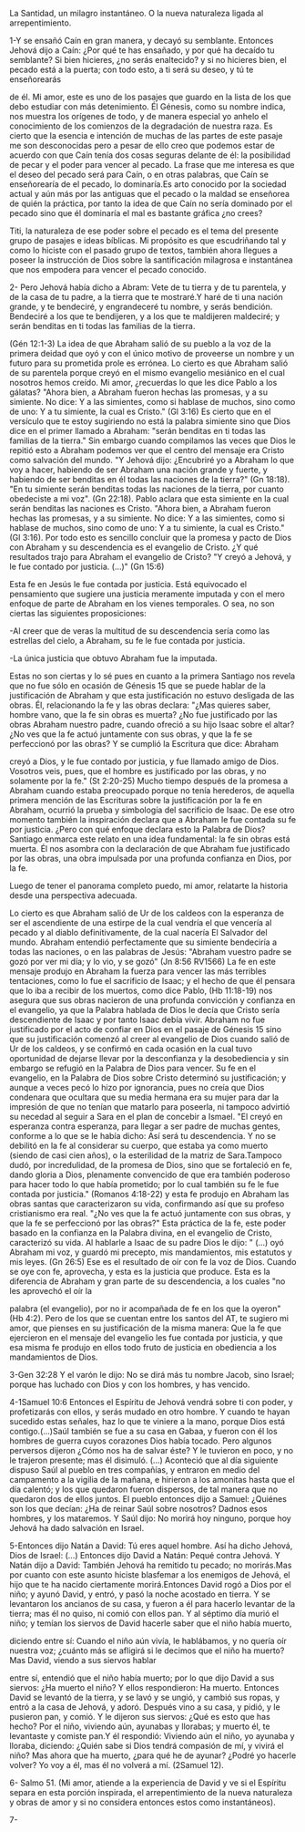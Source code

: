 La Santidad, un milagro instantáneo. O la nueva naturaleza ligada al
arrepentimiento.

1-Y se ensañó Caín en gran manera, y decayó su semblante. Entonces
Jehová dijo a Caín: ¿Por qué te has ensañado, y por qué ha decaído tu
semblante? Si bien hicieres, ¿no serás enaltecido? y si no hicieres
bien, el pecado está a la puerta; con todo esto, a ti será su deseo, y
tú te enseñorearás

de él. Mi amor, este es uno de los pasajes que guardo en la lista de los
que debo estudiar con más detenimiento. Él Génesis, como su nombre
indica, nos muestra los orígenes de todo, y de manera especial yo anhelo
el conocimiento de los comienzos de la degradación de nuestra raza. Es
cierto que la esencia e intención de muchas de las partes de este pasaje
me son desconocidas pero a pesar de ello creo que podemos estar de
acuerdo con que Caín tenía dos cosas seguras delante de él: la
posibilidad de pecar y el poder para vencer al pecado. La frase que me
interesa es que el deseo del pecado será para Caín, o en otras palabras,
que Caín se enseñorearía de el pecado, lo dominaría.Es arto conocido por
la sociedad actual y aún más por las antiguas que el pecado o la maldad
se enseñorea de quién la práctica, por tanto la idea de que Caín no
sería dominado por el pecado sino que él dominaría el mal es bastante
gráfica ¿no crees?

Titi, la naturaleza de ese poder sobre el pecado es el tema del presente
grupo de pasajes e ideas bíblicas. Mi propósito es que escudriñando tal
y como lo hiciste con el pasado grupo de textos, también ahora llegues a
poseer la instrucción de Dios sobre la santificación milagrosa e
instantánea que nos empodera para vencer el pecado conocido.

2- Pero Jehová había dicho a Abram: Vete de tu tierra y de tu parentela,
y de la casa de tu padre, a la tierra que te mostraré.Y haré de ti una
nación grande, y te bendeciré, y engrandeceré tu nombre, y serás
bendición. Bendeciré a los que te bendijeren, y a los que te maldijeren
maldeciré; y serán benditas en ti todas las familias de la tierra.

(Gén 12:1-3) La idea de que Abraham salió de su pueblo a la voz de la
primera deidad que oyó y con el único motivo de proveerse un nombre y un
futuro para su prometida prole es errónea. Lo cierto es que Abraham
salió de su parentela porque creyó en el mismo evangelio mesiánico en el
cual nosotros hemos creído. Mi amor, ¿recuerdas lo que les dice Pablo a
los gálatas? \"Ahora bien, a Abraham fueron hechas las promesas, y a su
simiente. No dice: Y a las simientes, como si hablase de muchos, sino
como de uno: Y a tu simiente, la cual es Cristo.\" (Gl 3:16) Es cierto
que en el versículo que te estoy sugiriendo no está la palabra simiente
sino que Dios dice en el primer llamado a Abraham: \"serán benditas en
ti todas las familias de la tierra.\" Sin embargo cuando compilamos las
veces que Dios le repitió esto a Abraham podemos ver que el centro del
mensaje era Cristo como salvación del mundo. \"Y Jehová dĳo: ¿Encubriré
yo a Abraham lo que voy a hacer, habiendo de ser Abraham una nación
grande y fuerte, y habiendo de ser benditas en él todas las naciones de
la tierra?\" (Gn 18:18). \"En tu simiente serán benditas todas las
naciones de la tierra, por cuanto obedeciste a mi voz\". (Gn 22:18).
Pablo aclara que esta simiente en la cual serán benditas las naciones es
Cristo. \"Ahora bien, a Abraham fueron hechas las promesas, y a su
simiente. No dice: Y a las simientes, como si hablase de muchos, sino
como de uno: Y a tu simiente, la cual es Cristo.\" (Gl 3:16). Por todo
esto es sencillo concluir que la promesa y pacto de Dios con Abraham y
su descendencia es el evangelio de Cristo. ¿Y qué resultados trajo para
Abraham el evangelio de Cristo? \"Y creyó a Jehová, y le fue contado por
justicia. (\...)\" (Gn 15:6)

Esta fe en Jesús le fue contada por justicia. Está equivocado el
pensamiento que sugiere una justicia meramente imputada y con el mero
enfoque de parte de Abraham en los vienes temporales. O sea, no son
ciertas las siguientes proposiciones:

-Al creer que de veras la multitud de su descendencia sería como las
estrellas del cielo, a Abraham, su fe le fue contada por justicia.

-La única justicia que obtuvo Abraham fue la imputada.

Estas no son ciertas y lo sé pues en cuanto a la primera Santiago nos
revela que no fue sólo en ocasión de Génesis 15 que se puede hablar de
la justificación de Abraham y que esta justificación no estuvo desligada
de las obras. Él, relacionando la fe y las obras declara: \"¿Mas quieres
saber, hombre vano, que la fe sin obras es muerta? ¿No fue justificado
por las obras Abraham nuestro padre, cuando ofreció a su hĳo Isaac sobre
el altar? ¿No ves que la fe actuó juntamente con sus obras, y que la fe
se perfeccionó por las obras? Y se cumplió la Escritura que dice:
Abraham

creyó a Dios, y le fue contado por justicia, y fue llamado amigo de
Dios. Vosotros veis, pues, que el hombre es justificado por las obras, y
no solamente por la fe.\" (St 2:20-25) Mucho tiempo después de la
promesa a Abraham cuando estaba preocupado porque no tenía herederos, de
aquella primera mención de las Escrituras sobre la justificación por la
fe en Abraham, ocurrió la prueba y simbología del sacrificio de Isaac.
De ese otro momento también la inspiración declara que a Abraham le fue
contada su fe por justicia. ¿Pero con qué enfoque declara esto la
Palabra de Dios? Santiago enmarca este relato en una idea fundamental:
la fe sin obras está muerta. Él nos asombra con la declaración de que
Abraham fue justificado por las obras, una obra impulsada por una
profunda confianza en Dios, por la fe.

Luego de tener el panorama completo puedo, mi amor, relatarte la
historia desde una perspectiva adecuada.

Lo cierto es que Abraham salió de Ur de los caldeos con la esperanza de
ser el ascendiente de una estirpe de la cual vendría el que vencería al
pecado y al diablo definitivamente, de la cual nacería El Salvador del
mundo. Abraham entendió perfectamente que su simiente bendeciría a todas
las naciones, o en las palabras de Jesús: \"Abraham vuestro padre se
gozó por ver mi día; y lo vio, y se gozó\" (Jn 8:56 RV1566) La fe en
este mensaje produjo en Abraham la fuerza para vencer las más terribles
tentaciones, como lo fue el sacrificio de Isaac; y el hecho de que él
pensara que lo iba a recibir de los muertos, como dice Pablo, (Hb
11:18-19) nos asegura que sus obras nacieron de una profunda convicción
y confianza en el evangelio, ya que la Palabra hablada de Dios le decía
que Cristo sería descendiente de Isaac y por tanto Isaac debía vivir.
Abraham no fue justificado por el acto de confiar en Dios en el pasaje
de Génesis 15 sino que su justificación comenzó al creer al evangelio de
Dios cuando salió de Ur de los caldeos, y se confirmó en cada ocasión en
la cual tuvo oportunidad de dejarse llevar por la desconfianza y la
desobediencia y sin embargo se refugió en la Palabra de Dios para
vencer. Su fe en el evangelio, en la Palabra de Dios sobre Cristo
determinó su justificación; y aunque a veces pecó lo hizo por
ignorancia, pues no creía que Dios condenara que ocultara que su media
hermana era su mujer para dar la impresión de que no tenían que matarlo
para poseerla, ni tampoco advirtió su necedad al seguir a Sara en el
plan de concebir a Ismael. \"El creyó en esperanza contra esperanza,
para llegar a ser padre de muchas gentes, conforme a lo que se le había
dicho: Así será tu descendencia. Y no se debilitó en la fe al considerar
su cuerpo, que estaba ya como muerto (siendo de casi cien años), o la
esterilidad de la matriz de Sara.Tampoco dudó, por incredulidad, de la
promesa de Dios, sino que se fortaleció en fe, dando gloria a Dios,
plenamente convencido de que era también poderoso para hacer todo lo que
había prometido; por lo cual también su fe le fue contada por
justicia.\" (Romanos 4:18-22) y esta fe produjo en Abraham las obras
santas que caracterizaron su vida, confirmando así que su profeso
cristianismo era real. \"¿No ves que la fe actuó juntamente con sus
obras, y que la fe se perfeccionó por las obras?\" Esta práctica de la
fe, este poder basado en la confianza en la Palabra divina, en el
evangelio de Cristo, caracterizó su vida. Al hablarle a Isaac de su
padre Dios le dijo: \" (\...) oyó Abraham mi voz, y guardó mi precepto,
mis mandamientos, mis estatutos y mis leyes. (Gn 26:5) Ese es el
resultado de oír con fe la voz de Dios. Cuando se oye con fe, aprovecha,
y esta es la justicia que produce. Esta es la diferencia de Abraham y
gran parte de su descendencia, a los cuales \"no les aprovechó el oír la

palabra (el evangelio), por no ir acompañada de fe en los que la
oyeron\" (Hb 4:2). Pero de los que se cuentan entre los santos del AT,
te sugiero mi amor, que pienses en su justificación de la misma manera:
Que la fe que ejercieron en el mensaje del evangelio les fue contada por
justicia, y que esa misma fe produjo en ellos todo fruto de justicia en
obediencia a los mandamientos de Dios.

3-Gen 32:28 Y el varón le dijo: No se dirá más tu nombre Jacob, sino
Israel; porque has luchado con Dios y con los hombres, y has vencido.

4-1Samuel 10:6 Entonces el Espíritu de Jehová vendrá sobre ti con poder,
y profetizarás con ellos, y serás mudado en otro hombre. Y cuando te
hayan sucedido estas señales, haz lo que te viniere a la mano, porque
Dios está contigo.(\...)Saúl también se fue a su casa en Gabaa, y fueron
con él los hombres de guerra cuyos corazones Dios había tocado. Pero
algunos perversos dĳeron ¿Cómo nos ha de salvar éste? Y le tuvieron en
poco, y no le trajeron presente; mas él disimuló. (\...) Aconteció que
al día siguiente dispuso Saúl al pueblo en tres compañías, y entraron en
medio del campamento a la vigilia de la mañana, e hirieron a los
amonitas hasta que el día calentó; y los que quedaron fueron dispersos,
de tal manera que no quedaron dos de ellos juntos. El pueblo entonces
dĳo a Samuel: ¿Quiénes son los que decían: ¿Ha de reinar Saúl sobre
nosotros? Dadnos esos hombres, y los mataremos. Y Saúl dĳo: No morirá
hoy ninguno, porque hoy Jehová ha dado salvación en Israel.

5-Entonces dĳo Natán a David: Tú eres aquel hombre. Así ha dicho Jehová,
Dios de Israel: (\...) Entonces dĳo David a Natán: Pequé contra Jehová.
Y Natán dĳo a David: También Jehová ha remitido tu pecado; no
morirás.Mas por cuanto con este asunto hiciste blasfemar a los enemigos
de Jehová, el hĳo que te ha nacido ciertamente morirá.Entonces David
rogó a Dios por el niño; y ayunó David, y entró, y pasó la noche
acostado en tierra. Y se levantaron los ancianos de su casa, y fueron a
él para hacerlo levantar de la tierra; mas él no quiso, ni comió con
ellos pan. Y al séptimo día murió el niño; y temían los siervos de David
hacerle saber que el niño había muerto,

diciendo entre sí: Cuando el niño aún vivía, le hablábamos, y no quería
oír nuestra voz; ¿cuánto más se afligirá si le decimos que el niño ha
muerto? Mas David, viendo a sus siervos hablar

entre sí, entendió que el niño había muerto; por lo que dĳo David a sus
siervos: ¿Ha muerto el niño? Y ellos respondieron: Ha muerto. Entonces
David se levantó de la tierra, y se lavó y se ungió, y cambió sus ropas,
y entró a la casa de Jehová, y adoró. Después vino a su casa, y pidió, y
le pusieron pan, y comió. Y le dĳeron sus siervos: ¿Qué es esto que has
hecho? Por el niño, viviendo aún, ayunabas y llorabas; y muerto él, te
levantaste y comiste pan.Y él respondió: Viviendo aún el niño, yo
ayunaba y lloraba, diciendo: ¿Quién sabe si Dios tendrá compasión de mí,
y vivirá el niño? Mas ahora que ha muerto, ¿para qué he de ayunar?
¿Podré yo hacerle volver? Yo voy a él, mas él no volverá a mí. (2Samuel
12).

6- Salmo 51. (Mi amor, atiende a la experiencia de David y ve si el
Espíritu separa en esta porción inspirada, el arrepentimiento de la
nueva naturaleza y obras de amor y si no considera entonces estos como
instantáneos).

7-
